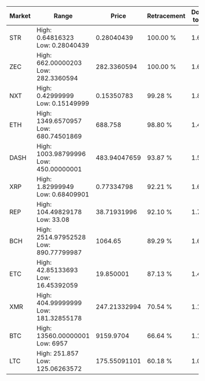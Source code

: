 | Market | Range | Price| Retracement | Doubles to 50% |
| --- | --- | --- | --- | --- |
| STR | High: 0.64816323<br />Low: 0.28040439 | 0.28040439 | 100.00 % | 1.66 |
| ZEC | High: 662.00000203<br />Low: 282.3360594 | 282.3360594 | 100.00 % | 1.67 |
| NXT | High: 0.42999999<br />Low: 0.15149999 | 0.15350783 | 99.28 % | 1.89 |
| ETH | High: 1349.6570957<br />Low: 680.74501869 | 688.758 | 98.80 % | 1.47 |
| DASH | High: 1003.98799996<br />Low: 450.00000001 | 483.94047659 | 93.87 % | 1.50 |
| XRP | High: 1.82999949<br />Low: 0.68409901 | 0.77334798 | 92.21 % | 1.63 |
| REP | High: 104.49829178<br />Low: 33.08 | 38.71931996 | 92.10 % | 1.78 |
| BCH | High: 2514.97952528<br />Low: 890.77799987 | 1064.65 | 89.29 % | 1.60 |
| ETC | High: 42.85133693<br />Low: 16.45392059 | 19.850001 | 87.13 % | 1.49 |
| XMR | High: 404.99999999<br />Low: 181.32855178 | 247.21332994 | 70.54 % | 1.19 |
| BTC | High: 13560.00000001<br />Low: 6957 | 9159.9704 | 66.64 % | 1.12 |
| LTC | High: 251.857<br />Low: 125.06263572 | 175.55091101 | 60.18 % | 1.07 |
